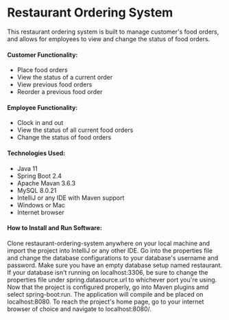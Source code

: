 # Restaurant Ordering System

This restaurant ordering system is built to manage customer's food orders, and allows for employees to view and change the status of food orders. <br>

#### Customer Functionality: 
* Place food orders 
* View the status of a current order 
* View previous food orders
* Reorder a previous food order

#### Employee Functionality:
* Clock in and out
* View the status of all current food orders
* Change the status of food orders 

#### Technologies Used:
* Java 11
* Spring Boot 2.4
* Apache Mavan 3.6.3
* MySQL 8.0.21
* IntelliJ or any IDE with Maven support
* Windows or Mac
* Internet browser

#### How to Install and Run Software:
Clone restaurant-ordering-system anywhere on your local machine and import the project into IntelliJ or any other IDE. Go into the properties file and change the database configurations to your database's username and password. Make sure you have an empty database setup named restaurant. If your database isn't running on localhost:3306, be sure to change the properties file under spring.datasource.url to whichever port you're using. Now that the project is configured properly, go into Maven plugins amd select spring-boot:run. The application will compile and be placed on localhost:8080. To reach the project's home page, go to your internet browser of choice and navigate to localhost:8080/.
